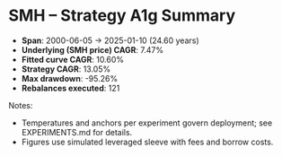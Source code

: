 # SMH – Strategy A1g Summary

- **Span**: 2000-06-05 → 2025-01-10 (24.60 years)
- **Underlying (SMH price) CAGR**: 7.47%
- **Fitted curve CAGR**: 10.60%
- **Strategy CAGR**: 13.05%
- **Max drawdown**: -95.26%
- **Rebalances executed**: 121

Notes:

- Temperatures and anchors per experiment govern deployment; see EXPERIMENTS.md for details.
- Figures use simulated leveraged sleeve with fees and borrow costs.
